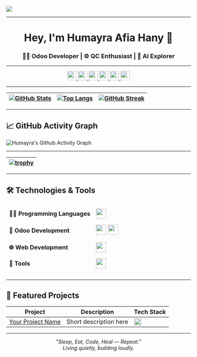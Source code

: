 ![](Cover%20Pic.png)

---

<h1 align="center">Hey, I'm Humayra Afia Hany 👋</h1>

<h3 align="center">
  👨‍💻 Odoo Developer | ⚙️ QC Enthusiast | 🤖 AI Explorer  
</h3>

---

<!-- 🌐 Contact & Coding Profiles -->
<div align="center">

<!-- Contact -->
<a href="mailto:humayraafiahany@gmail.com" title="Mail">
  <img src="https://img.shields.io/badge/-Mail-c14438?style=flat&logo=Gmail&logoColor=white" height="25">
</a>
<a href="https://linkedin.com/in/YOUR-LINKEDIN" title="LinkedIn">
  <img src="https://img.shields.io/badge/-LinkedIn-0072b1?style=flat&logo=Linkedin&logoColor=white" height="25">
</a>
<a href="https://wa.me/YOUR-NUMBER" title="WhatsApp">
  <img src="https://img.shields.io/badge/-WhatsApp-4AC959?style=flat&logo=whatsapp&logoColor=white" height="25">
</a>
<a href="https://t.me/YOUR-TELEGRAM" title="Telegram">
  <img src="https://img.shields.io/badge/-Telegram-0088CC?style=flat&logo=Telegram&logoColor=white" height="25">
</a>
<a href="https://discord.com/YOUR-DISCORD" title="Discord">
  <img src="https://img.shields.io/badge/-Discord-5865F2?style=flat&logo=Discord&logoColor=white" height="25">
</a>

<!-- Coding Platforms -->
<a href="https://www.codechef.com/users/YOUR-CODECHEF" title="CodeChef">
  <img src="https://img.shields.io/badge/-CodeChef-5B4638?style=flat&logo=codechef&logoColor=white" height="25">
</a>

</div>

---

<!-- 🧠 GitHub Stats and Streaks -->
| [![GitHub Stats](https://github-readme-stats.vercel.app/api?username=Aryamuh-ynah&show_icons=true&theme=ayu-mirage&count_private=true)](https://github.com/Aryamuh-ynah) | [![Top Langs](https://github-readme-stats.vercel.app/api/top-langs/?username=Aryamuh-ynah&layout=compact&theme=ayu-mirage)](https://github.com/Aryamuh-ynah) | [![GitHub Streak](https://github-readme-streak-stats.herokuapp.com/?user=Aryamuh-ynah&theme=ayu-mirage)](https://github.com/Aryamuh-ynah) | 
| :---: | :---: | :---: |

---

## 📈 GitHub Activity Graph
![Humayra's Github Activity Graph](https://github-readme-activity-graph.vercel.app/graph?username=Aryamuh-ynah&bg_color=0d1117&color=4cd331&line=45b83d&point=5c4d4d&area=true&hide_border=true)

---

<!-- 🏆 GitHub Trophy Cabinet -->
| [![trophy](https://github-profile-trophy.vercel.app/?username=Aryamuh-ynah&theme=darkhub&margin-w=15&no-frame=true)](https://github.com/Aryamuh-ynah) |
| :---: |

---

## 🛠 Technologies & Tools

<table width="100%" style="border-collapse: separate; border-spacing: 0 10px;">
  <tr>
    <td><strong>👨‍💻 Programming Languages</strong></td>
    <td>
      <img src="https://skillicons.dev/icons?i=python,java,js,c" style="height:28px;" />
    </td>
  </tr>
  <tr>
    <td><strong>💼 Odoo Development</strong></td>
    <td>
      <img src="https://img.shields.io/badge/Odoo-714B67?style=for-the-badge&logo=odoo&logoColor=white" style="height:28px;" />
      <img src="https://skillicons.dev/icons?i=python,postgres" style="height:28px;" />
    </td>
  </tr>
  <tr>
    <td><strong>🌐 Web Development</strong></td>
    <td>
      <img src="https://skillicons.dev/icons?i=html,css,js,django" style="height:28px;" />
    </td>
  </tr>
  <tr>
    <td><strong>🧰 Tools</strong></td>
    <td>
      <img src="https://skillicons.dev/icons?i=linux,git,github,latex,vscode" style="height:28px;" />
    </td>
  </tr>
</table>

---

## 🚀 Featured Projects

| Project | Description | Tech Stack |
|--------|-------------|------------|
| [Your Project Name](https://github.com/Aryamuh-ynah/YOUR-PROJECT) | Short description here | <img src="https://skillicons.dev/icons?i=python,html,css,js" height="20"/> |

---

<p align="center">
  <i>"Sleep, Eat, Code, Heal — Repeat."</i><br>
  <i>Living quietly, building loudly.</i>
</p>
